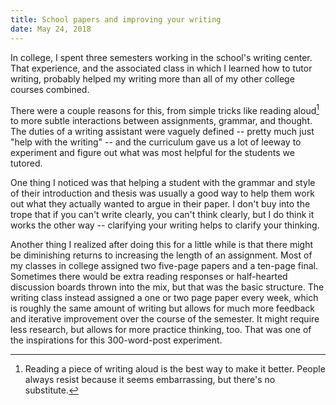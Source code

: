 ```yaml
---
title: School papers and improving your writing
date: May 24, 2018
---
```


In college, I spent three semesters working in the school's writing center. That experience, and the associated class in which I learned how to tutor writing, probably helped my writing more than all of my other college courses combined.

There were a couple reasons for this, from simple tricks like reading aloud[^aloud] to more subtle interactions between assignments, grammar, and thought. The duties of a writing assistant were vaguely defined -- pretty much just "help with the writing" -- and the curriculum gave us a lot of leeway to experiment and figure out what was most helpful for the students we tutored.

One thing I noticed was that helping a student with the grammar and style of their introduction and thesis was usually a good way to help them work out what they actually wanted to argue in their paper. I don't buy into the trope that if you can't write clearly, you can't think clearly, but I do think it works the other way -- clarifying your writing helps to clarify your thinking.

Another thing I realized after doing this for a little while is that there might be diminishing returns to increasing the length of an assignment. Most of my classes in college assigned two five-page papers and a ten-page final. Sometimes there would be extra reading responses or half-hearted discussion boards thrown into the mix, but that was the basic structure. The writing class instead assigned a one or two page paper every week, which is roughly the same amount of writing but allows for much more feedback and iterative improvement over the course of the semester. It might require less research, but allows for more practice thinking, too. That was one of the inspirations for this 300-word-post experiment.

[^aloud]: Reading a piece of writing aloud is the best way to make it better. People always resist because it seems embarrassing, but there's no substitute.